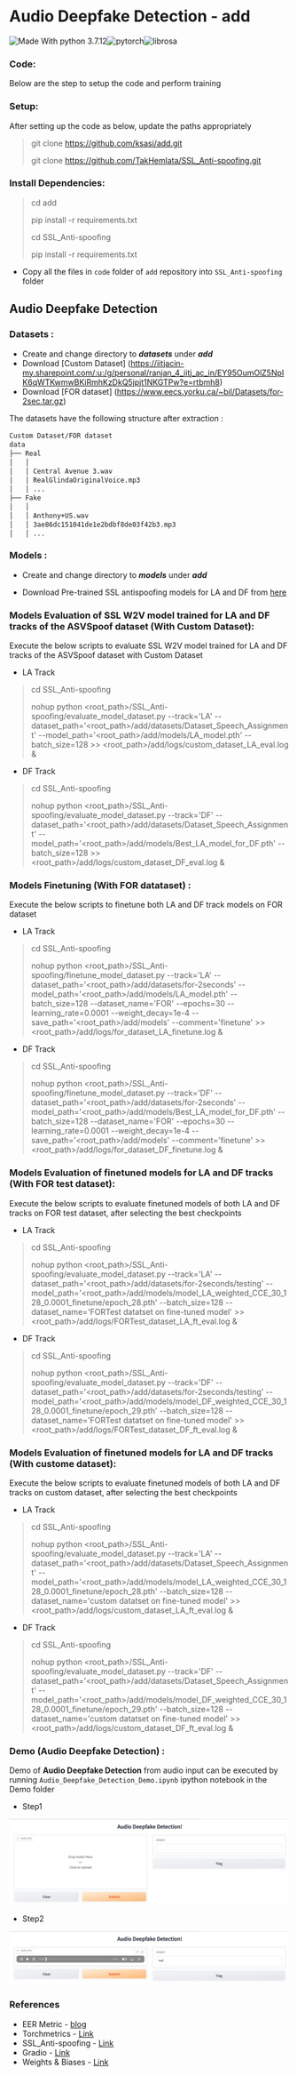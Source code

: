 # Audio Deepfake Detection - add

![Made With python 3.7.12](https://img.shields.io/badge/Made%20with-Python%203.7.12-brightgreen)![pytorch](https://img.shields.io/badge/Made%20with-pytorch-green.svg)![librosa](https://img.shields.io/badge/Made_with-librosa-blue)

### Code:

Below are the step to setup the code and perform training

### Setup:

After setting up the code as below, update the paths appropriately

> git clone https://github.com/ksasi/add.git
> 
> git clone https://github.com/TakHemlata/SSL_Anti-spoofing.git

### Install Dependencies:

> cd add
> 
> pip install -r requirements.txt
> 
> cd SSL_Anti-spoofing
> 
> pip install -r requirements.txt

- Copy all the files in `code` folder of `add` repository into `SSL_Anti-spoofing` folder


## Audio Deepfake Detection

### Datasets :

- Create and change directory to ***datasets*** under ***add***
- Download [Custom Dataset] (https://iitjacin-my.sharepoint.com/:u:/g/personal/ranjan_4_iitj_ac_in/EY95OumOlZ5NpIK6qWTKwmwBKiRmhKzDkQ5jpjt1NKGTPw?e=rtbmh8)
- Download [FOR dataset] (https://www.eecs.yorku.ca/~bil/Datasets/for-2sec.tar.gz)

The datasets have the following structure after extraction :

```
Custom Dataset/FOR dataset
data
├── Real
│   │ 
│   │ Central Avenue 3.wav
│   │ RealGlindaOriginalVoice.mp3
│   │ ...
├── Fake
│   │
│   │ Anthony+US.wav
│   │ 3ae86dc151041de1e2bdbf8de03f42b3.mp3
│   │ ...

```

### Models :

- Create and change directory to ***models*** under ***add***

- Download Pre-trained SSL antispoofing models for LA and DF from [here](https://drive.google.com/drive/folders/1c4ywztEVlYVijfwbGLl9OEa1SNtFKppB?usp=sharing)

### Models Evaluation of SSL W2V model trained for LA and DF tracks of the ASVSpoof dataset (With Custom Dataset):

Execute the below scripts to evaluate SSL W2V model trained for LA and DF tracks of the ASVSpoof dataset with Custom Dataset

- LA Track

> cd SSL_Anti-spoofing
> 
> nohup python \<root\_path\>/SSL\_Anti-spoofing/evaluate\_model\_dataset.py --track='LA' --dataset\_path='\<root\_path\>/add/datasets/Dataset\_Speech\_Assignment' --model_path='\<root\_path\>/add/models/LA\_model.pth' --batch\_size=128 >> \<root\_path\>/add/logs/custom\_dataset\_LA\_eval.log &
> 
> 


- DF Track

> cd SSL_Anti-spoofing
> 
> nohup python \<root\_path\>/SSL\_Anti-spoofing/evaluate\_model\_dataset.py --track='DF' --dataset\_path='\<root\_path\>/add/datasets/Dataset\_Speech\_Assignment' --model_path='\<root\_path\>/add/models/Best\_LA\_model\_for\_DF.pth' --batch\_size=128 >> \<root\_path\>/add/logs/custom\_dataset\_DF\_eval.log &
> 
> 

### Models Finetuning (With FOR datataset) :

Execute the below scripts to finetune both LA and DF track models on FOR dataset

- LA Track

> cd SSL_Anti-spoofing
> 
> 
> 
> nohup python \<root\_path\>/SSL\_Anti-spoofing/finetune\_model\_dataset.py --track='LA'  --dataset\_path='\<root\_path\>/add/datasets/for-2seconds' --model\_path='\<root\_path\>/add/models/LA\_model.pth' --batch_size=128 --dataset\_name='FOR' --epochs=30 --learning\_rate=0.0001 --weight\_decay=1e-4 --save\_path='\<root\_path\>/add/models' --comment='finetune' >> \<root\_path\>/add/logs/for\_dataset\_LA\_finetune.log &
> 
> 



- DF Track

> cd SSL_Anti-spoofing
> 
> 
> nohup python \<root\_path\>/SSL\_Anti-spoofing/finetune\_model\_dataset.py --track='DF'  --dataset\_path='\<root\_path\>/add/datasets/for-2seconds' --model\_path='\<root\_path\>/add/models/Best\_LA\_model\_for\_DF.pth' --batch\_size=128 --dataset\_name='FOR' --epochs=30 --learning\_rate=0.0001 --weight\_decay=1e-4 --save\_path='\<root\_path\>/add/models' --comment='finetune' >> \<root\_path\>/add/logs/for\_dataset\_DF\_finetune.log &
> 
> 



### Models Evaluation of finetuned models for LA and DF tracks (With FOR test dataset):

Execute the below scripts to evaluate finetuned models of both LA and DF tracks on FOR test dataset, after selecting the best checkpoints

- LA Track

> cd SSL_Anti-spoofing
> 
> nohup python \<root\_path\>/SSL\_Anti-spoofing/evaluate\_model\_dataset.py --track='LA' --dataset\_path='\<root\_path\>/add/datasets/for-2seconds/testing' --model\_path='\<root\_path\>/add/models/model\_LA\_weighted\_CCE\_30\_128\_0.0001\_finetune/epoch\_28.pth' --batch\_size=128 --dataset\_name='FORTest datatset on fine-tuned model' >> \<root\_path\>/add/logs/FORTest\_dataset\_LA\_ft\_eval.log &
> 

- DF Track

> cd SSL_Anti-spoofing
> 
> nohup python \<root\_path\>/SSL\_Anti-spoofing/evaluate\_model\_dataset.py --track='DF' --dataset\_path='\<root\_path\>/add/datasets/for-2seconds/testing' --model\_path='\<root\_path\>/add/models/model\_DF\_weighted\_CCE\_30\_128\_0.0001\_finetune/epoch\_29.pth' --batch\_size=128 --dataset\_name='FORTest datatset on fine-tuned model' >> \<root\_path\>/add/logs/FORTest\_dataset\_DF\_ft\_eval.log &
> 
> 


### Models Evaluation of finetuned models for LA and DF tracks (With custome dataset):

Execute the below scripts to evaluate finetuned models of both LA and DF tracks on custom dataset, after selecting the best checkpoints

- LA Track

> cd SSL_Anti-spoofing
> 
> nohup python \<root\_path\>/SSL\_Anti-spoofing/evaluate\_model\_dataset.py --track='LA' --dataset\_path='\<root\_path\>/add/datasets/Dataset\_Speech\_Assignment' --model\_path='\<root\_path\>/add/models/model\_LA\_weighted\_CCE\_30\_128\_0.0001\_finetune/epoch\_28.pth' --batch\_size=128  --dataset\_name='custom datatset on fine-tuned model' >> \<root\_path\>/add/logs/custom\_dataset\_LA\_ft\_eval.log &
> 

- DF Track

> cd SSL_Anti-spoofing
> 
> nohup python \<root\_path\>/SSL\_Anti-spoofing/evaluate\_model\_dataset.py --track='DF' --dataset\_path='\<root\_path\>/add/datasets/Dataset\_Speech\_Assignment' --model\_path='\<root\_path\>/add/models/model\_DF\_weighted\_CCE\_30\_128\_0.0001\_finetune/epoch\_29.pth' --batch\_size=128 --dataset\_name='custom datatset on fine-tuned model' >> \<root\_path\>/add/logs/custom\_dataset\_DF\_ft\_eval.log &
> 





### Demo (Audio Deepfake Detection) :

Demo of **Audio Deepfake Detection** from audio input can be executed by running `Audio_Deepfake_Detection_Demo.ipynb` ipython notebook in the Demo folder

- Step1

![Demo1](Demo_SC1.png)

- Step2

![Demo2](Demo_SC2.png)

### References

- EER Metric - [blog](https://yangcha.github.io/EER-ROC/)
- Torchmetrics - [Link](https://lightning.ai/docs/torchmetrics/stable/audio/scale_invariant_signal_noise_ratio.html)
- SSL_Anti-spoofing - [Link](https://github.com/TakHemlata/SSL_Anti-spoofing)
- Gradio - [Link](https://www.gradio.app/)
- Weights & Biases - [Link](https://wandb.ai/site)